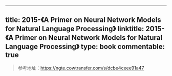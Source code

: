 
---
title: 2015-《A Primer on Neural Network Models for Natural Language Processing》
linktitle: 2015-《A Primer on Neural Network Models for Natural Language Processing》
type: book
commentable: true
---

> 参考地址：https://ngte.cowtransfer.com/s/dcbe4ceee91a47

    